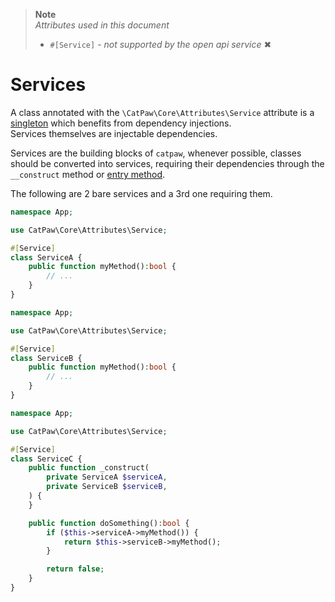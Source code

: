> **Note**\
> _Attributes used in this document_
> - `#[Service]` - _not supported by the open api service_ ✖



# Services

A class annotated with the `\CatPaw\Core\Attributes\Service` attribute is a [singleton](https://en.wikipedia.org/wiki/Singleton_pattern) which benefits from dependency injections.<br/>
Services themselves are injectable dependencies.


Services are the building blocks of `catpaw`, whenever possible, classes should be converted into services, requiring their dependencies through the `__construct` method or [entry method](https://github.com/tncrazvan/catpaw/blob/main/docs/5.entry.md).


The following are 2 bare services and a 3rd one requiring them.

```php
namespace App;

use CatPaw\Core\Attributes\Service;

#[Service]
class ServiceA {
    public function myMethod():bool {
        // ...
    }
}
```

```php
namespace App;

use CatPaw\Core\Attributes\Service;

#[Service]
class ServiceB {
    public function myMethod():bool {
        // ...
    }
}
```

```php
namespace App;

use CatPaw\Core\Attributes\Service;

#[Service]
class ServiceC {
    public function _construct(
        private ServiceA $serviceA,
        private ServiceB $serviceB,
    ) {
    }

    public function doSomething():bool {
        if ($this->serviceA->myMethod()) {
            return $this->serviceB->myMethod();
        }

        return false;
    }
}
```
